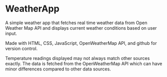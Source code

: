 # WeatherApp
A simple weather app that fetches real time weather data from Open Weather Map API and displays current weather conditions based on user input.

Made with HTML, CSS, JavaScript, OpenWeatherMap API, and github for version control.

Temperature readings displayed may not always match other sources exactly. The data is fetched from the OpenWeatherMap API which can have minor differences compared to other data sources.
